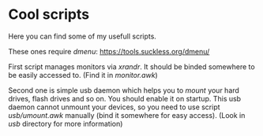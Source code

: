 # Cool scripts

Here you can find some of my usefull scripts.

These ones require *dmenu*:
	https://tools.suckless.org/dmenu/

First script manages monitors via *xrandr*. It should be binded
somewhere to be easily accessed to. (Find it in *monitor.awk*)

Second one is simple usb daemon which helps you to *mount* your
hard drives, flash drives and so on. You should enable it on startup.
This usb daemon cannot unmount your devices, so you need to use script
*usb/umount.awk* manually (bind it somewhere for easy access).
(Look in *usb* directory for more information)

